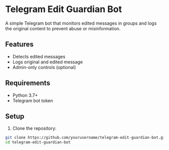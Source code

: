 # Telegram Edit Guardian Bot

A simple Telegram bot that monitors edited messages in groups and logs the original content to prevent abuse or misinformation.

## Features

- Detects edited messages
- Logs original and edited message
- Admin-only controls (optional)

## Requirements

- Python 3.7+
- Telegram bot token

## Setup

1. Clone the repository:

```bash
git clone https://github.com/yourusername/telegram-edit-guardian-bot.git
cd telegram-edit-guardian-bot
